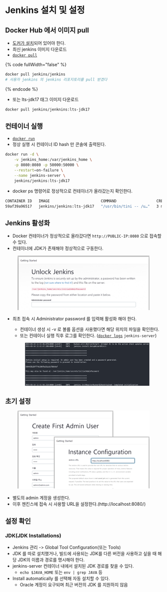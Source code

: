 # Jenkins 설치 및 설정

## Docker Hub 에서 이미지 pull

* [도커가 설치](../appendix/docker-ubuntu-22.04.md)되어 있어야 한다.
* 최신 jenkins 이미지 다운로드
* [`docker pull`](../appendix/docker.md#docker-pull)

{% code fullWidth="false" %}
```bash
docker pull jenkins/jenkins
# 사용자 jenkins 의 jenkins 리포지토리를 pull 받겠다
```
{% endcode %}

* 또는  lts-jdk17 태그 이미지 다운로드

```bash
docker pull jenkins/jenknins:lts-jdk17
```



## 컨테이너 실행

* [`docker run`](../appendix/docker.md#docker-run)
* 정상 실행 시 컨테이너 ID hash 만 콘솔에 출력된다.

```bash
docker run -d \
    -v jenkins_home:/var/jenkins_home \
    -p 8080:8080 -p 50000:50000 \
    --restart=on-failure \
    --name jenkins-server \
    jenkins/jenkins:lts-jdk17
```

* docker ps 명령어로 정상적으로 컨테이너가 올라갔는지 확인한다.

```bash
CONTAINER ID   IMAGE                       COMMAND                  CREATED          STATUS          PORTS                                                                                      NAMES
59af39a96517   jenkins/jenkins:lts-jdk17   "/usr/bin/tini -- /u…"   3 minutes ago   Up 3 minutes   0.0.0.0:8080->8080/tcp, :::8080->8080/tcp, 0.0.0.0:50000->50000/tcp, :::50000->50000/tcp   jenkins-server
```



## Jenkins 활성화

* Docker 컨테이너가 정상적으로 올라갔다면 `http://PUBLIC-IP:8080` 으로 접속할 수 있다.
* 컨테이너에 JDK가 존재해야 정상적으로 구동한다.

<figure><img src="../../.gitbook/assets/image (17).png" alt=""><figcaption></figcaption></figure>

*   최초 접속 시 Administrator password 를 입력해 활성화 해야 한다.

    * 컨테이너 생성 시 -v 로 볼륨 옵션을 사용했다면 해당 위치의 파일을 확인한다.
    * 또는 컨테이너 실행 직후 로그를 확인한다. ([`docker logs`](../appendix/docker.md#docker-logs) `jenkins-server`)

    <figure><img src="../../.gitbook/assets/image (18).png" alt=""><figcaption></figcaption></figure>



## 초기 설정

<figure><img src="../../.gitbook/assets/image (20).png" alt=""><figcaption></figcaption></figure>

* 별도의 admin 계정을 생성한다.
* 이후 젠킨스에 접속 시 사용할 URL을 설정한다.(http://localhost:8080/)



## 설정 확인

### JDK(JDK Installations)

* Jenkins 관리 -> Global Tool Configuration(또는 Tools)&#x20;
* JDK 를 따로 설치했거나, 빌드에 사용되는 JDK를 다른 버전을 사용하고 싶을 때 해당 JDK의 이름과 경로를 명시해야 한다.
* jenkins-server 컨테이너 내에서 설치된 JDK 경로를 찾을 수 있다.
  * `echo $JAVA_HOME` 또는 `env | grep JAVA` 등
* Install automatically 를 선택해 자동 설치할 수 있다.
  * Oracle 계정이 요구되며 최근 버전의 JDK 를 지원하지 않음



##
